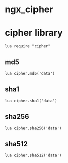 ngx_cipher
=========
# cipher library
`lua
	require "cipher"
`
## md5
`lua
	cipher.md5('data')
`
## sha1
`lua
	cipher.sha1('data')
`
## sha256
`lua
	cipher.sha256('data')
`
## sha512
`lua
	cipher.sha512('data')
`
